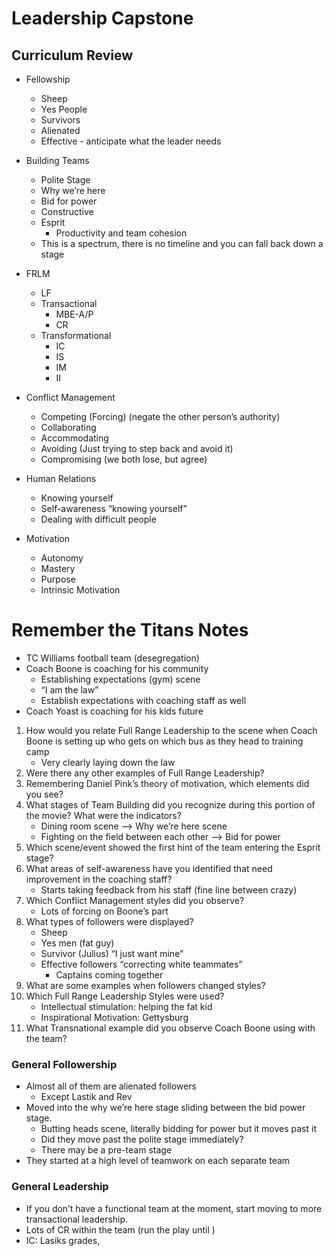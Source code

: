 # Leadership Capstone

## Curriculum Review 
- Fellowship
	- Sheep
	- Yes People
	- Survivors
	- Alienated
	- Effective - anticipate what the leader needs

- Building Teams
	- Polite Stage
	- Why we’re here
	- Bid for power
	- Constructive
	- Esprit
		- Productivity and team cohesion
	- This is a spectrum, there is no timeline and you can fall back down a stage
- FRLM
	- LF
	- Transactional
		- MBE-A/P
		- CR
	- Transformational
		- IC
		- IS
		- IM
		- II
- Conflict Management
	- Competing (Forcing) (negate the other person’s authority)
	- Collaborating 
	- Accommodating
	- Avoiding (Just trying to step back and avoid it)
	- Compromising (we both lose, but agree)
- Human Relations
	- Knowing yourself
	- Self-awareness “knowing yourself”
	- Dealing with difficult people
- Motivation
	- Autonomy
	- Mastery
	- Purpose
	- Intrinsic Motivation

# Remember the Titans Notes
- TC Williams football team (desegregation)
- Coach Boone is coaching for his community
	- Establishing expectations (gym) scene
	- “I am the law”
	- Establish expectations with coaching staff as well
- Coach Yoast is coaching for his kids future

1. How would you relate Full Range Leadership to the scene when Coach Boone is setting up who gets on which bus as they head to training camp
	- Very clearly laying down the law
2. Were there any other examples of Full Range Leadership?
3. Remembering Daniel Pink’s theory of motivation, which elements did you see?
4. What stages of Team Building did you recognize during this portion of the movie? What were the indicators?
	- Dining room scene –> Why we’re here scene
	- Fighting on the field between each other –> Bid for power
5. Which scene/event showed the first hint of the team entering the Esprit stage?
6. What areas of self-awareness have you identified that need improvement in the coaching staff?
	- Starts taking feedback from his staff (fine line between crazy)
7. Which Conflict Management styles did you observe?
	- Lots of forcing on Boone’s part
1.  What types of followers were displayed?
	- Sheep 
	- Yes men (fat guy)
	- Survivor (Julius) “I just want mine”
	- Effective followers “correcting white teammates”
		- Captains coming together
1. What are some examples when followers changed styles?
2. Which Full Range Leadership Styles were used?
	- Intellectual stimulation: helping the fat kid
	- Inspirational Motivation: Gettysburg  
3. What Transnational example did you observe Coach Boone using with the team?

### General Followership
- Almost all of them are alienated followers
	- Except Lastik and Rev 
- Moved into the why we’re here stage sliding between the bid power stage. 
	- Butting heads scene, literally bidding for power but it moves past it
	- Did they move past the polite stage immediately? 
	- There may be a pre-team stage
- They started at a high level of teamwork on each separate team 

### General Leadership
- If you don’t have a functional team at the moment, start moving to more transactional leadership.
- Lots of CR within the team (run the play until )
- IC: Lasiks grades, 